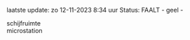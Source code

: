 laatste update: 
zo 12-11-2023  8:34   uur 
Status: FAALT - geel - 
<div class="service Y">schijfruimte</div><div class="service Y">microstation</div>
